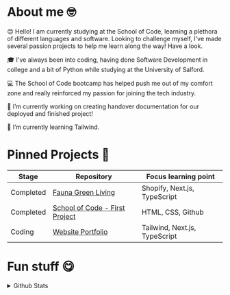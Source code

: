 # About me 🤓

😊 Hello! I am currently studying at the School of Code, learning a plethora of different languages and software. Looking to challenge myself, I've made several passion projects to help me learn along the way! Have a look.

🎓 I've always been into coding, having done Software Development in college and a bit of Python while studying at the University of Salford.

💻 The School of Code bootcamp has helped push me out of my comfort zone and really reinforced my passion for joining the tech industry.

🔭 I’m currently working on creating handover documentation for our deployed and finished project!

🌱 I’m currently learning Tailwind.



# Pinned Projects 📌

| Stage | Repository | Focus learning point |
|----------|----------|----------|
| Completed | [Fauna Green Living](https://github.com/oscaroneim/fauna-green-living) | Shopify, Next.js, TypeScript  |
| Completed | [School of Code - First Project](https://github.com/donaldliu1/SOC-Warm-up) | HTML, CSS, Github |
| Coding | [Website Portfolio](https://github.com/donaldliu1/donaldliu-portfolio) | Tailwind, Next.js, TypeScript |

# Fun stuff 😋
<details>
  <summary> Github Stats </summary>

![donaldliu1's Streak](https://github-readme-streak-stats.herokuapp.com/?user=donaldliu1&theme=midnight-purple&hide_border=false)

![donaldliu1's Top Languages](https://github-readme-stats.vercel.app/api/top-langs/?username=donaldliu1&theme=midnight-purple&show_icons=true&hide_border=false&layout=compact)
</details>

